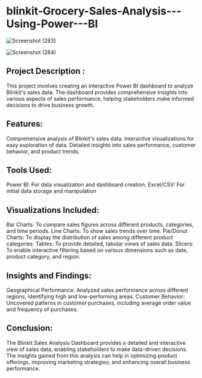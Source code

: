 # blinkit-Grocery-Sales-Analysis---Using-Power---BI
![Screenshot (283)](https://github.com/user-attachments/assets/dd890673-35e9-4c3e-a6d2-f17d84d58518)

![Screenshot (284)](https://github.com/user-attachments/assets/7e78ea60-c8e5-4766-a26f-b9c7f5718dce)
## Project Description :
This project involves creating an interactive Power BI dashboard to analyze Blinkit's sales data. The dashboard provides comprehensive insights into various aspects of sales performance, helping stakeholders make informed decisions to drive business growth.
## Features:
Comprehensive analysis of Blinkit's sales data.
Interactive visualizations for easy exploration of data.
 Detailed insights into sales performance, customer behavior, and product trends.
## Tools Used:
Power BI: For data visualization and dashboard creation.
Excel/CSV: For initial data storage and manipulation
## Visualizations Included:
Bar Charts: To compare sales figures across different products, categories, and time periods.
Line Charts: To show sales trends over time.
Pie/Donut Charts: To display the distribution of sales among different product categories.
Tables: To provide detailed, tabular views of sales data.
Slicers: To enable interactive filtering based on various dimensions such as date, product category, and region.
## Insights and Findings:
Geographical Performance: Analyzed sales performance across different regions, identifying high and low-performing areas.
Customer Behavior: Uncovered patterns in customer purchases, including average order value and frequency of purchases.
## Conclusion:
The Blinkit Sales Analysis Dashboard provides a detailed and interactive view of sales data, enabling stakeholders to make data-driven decisions. The insights gained from this analysis can help in optimizing product offerings, improving marketing strategies, and enhancing overall business performance.
